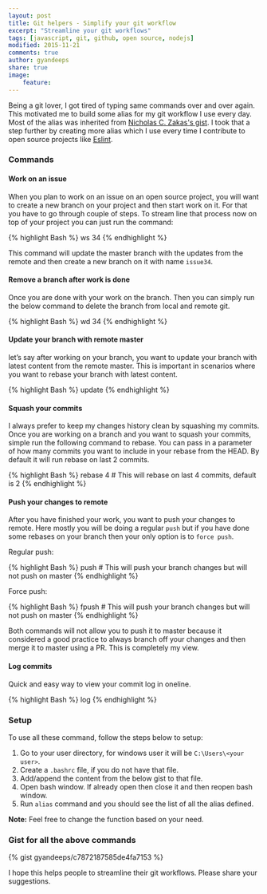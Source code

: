 ```yaml
---
layout: post
title: Git helpers - Simplify your git workflow
excerpt: "Streamline your git workflows"
tags: [javascript, git, github, open source, nodejs]
modified: 2015-11-21
comments: true
author: gyandeeps
share: true
image:
    feature:
---
```


Being a git lover, I got tired of typing same commands over and over again. This motivated me to build some alias for my git workflow I use every day. Most of the alias was inherited from [Nicholas C. Zakas's gist](https://gist.github.com/nzakas/c6c98856a5eac76f06e3#file-alias-sh). I took that a step further by creating more alias which I use every time I contribute to open source projects like [Eslint]( http://eslint.org/).

### Commands

#### Work on an issue

When you plan to work on an issue on an open source project, you will want to create a new branch on your project and then start work on it. For that you have to go through couple of steps. To stream line that process now on top of your project you can just run the command:

{% highlight Bash %}
ws 34
{% endhighlight %}

This command will update the master branch with the updates from the remote and then create a new branch on it with name `issue34`.

#### Remove a branch after work is done

Once you are done with your work on the branch. Then you can simply run the below command to delete the branch from local and remote git.

{% highlight Bash %}
wd 34
{% endhighlight %}

#### Update your branch with remote master

let’s say after working on your branch, you want to update your branch with latest content from the remote master. This is important in scenarios where you want to rebase your branch with latest content.

{% highlight Bash %}
update
{% endhighlight %}

#### Squash your commits

I always prefer to keep my changes history clean by squashing my commits. Once you are working on a branch and you want to squash your commits, simple run the following command to rebase. You can pass in a parameter of how many commits you want to include in your rebase from the HEAD. By default it will run rebase on last 2 commits.

{% highlight Bash %}
rebase 4 # This will rebase on last 4 commits, default is 2
{% endhighlight %}

#### Push your changes to remote

After you have finished your work, you want to push your changes to remote. Here mostly you will be doing a regular `push` but if you have done some rebases on your branch then your only option is to `force push`.

Regular push:

{% highlight Bash %}
push # This will push your branch changes but will not push on master
{% endhighlight %}

Force push:

{% highlight Bash %}
fpush # This will push your branch changes but will not push on master
{% endhighlight %}

Both commands will not allow you to push it to master because it considered a good practice to always branch off your changes and then merge it to master using a PR. This is completely my view.

#### Log commits

Quick and easy way to view your commit log in oneline.

{% highlight Bash %}
log
{% endhighlight %}

### Setup

To use all these command, follow the steps below to setup:

1. Go to your user directory, for windows user it will be `C:\Users\<your user>`.
1. Create a `.bashrc` file, if you do not have that file.
1. Add/append the content from the below gist to that file.
1. Open bash window. If already open then close it and then reopen bash window.
1. Run `alias` command and you should see the list of all the alias defined.

**Note:** Feel free to change the function based on your need.

### Gist for all the above commands

{% gist gyandeeps/c7872187585de4fa7153 %}

I hope this helps people to streamline their git workflows. Please share your suggestions.

